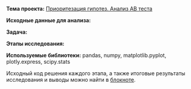 **Тема проекта:** [Приоритезация гипотез. Анализ AB теста](https://clck.ru/X46ez)

**Исходные данные для анализа:** 

**Задача:** 

**Этапы исследования:**
 

**Используемые библиотеки:**  pandas, numpy, matplotlib.pyplot, plotly.express, scipy.stats

Исходный код решения каждого этапа, а также итоговые результаты исследования и выводы можно найти в [блокноте](https://clck.ru/X46ez).

